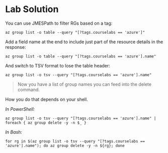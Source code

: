 # Lab Solution

You can use JMESPath to filter RGs based on a tag:

```
az group list -o table --query "[?tags.courselabs == 'azure']" 
```

Add a field name at the end to include just part of the resource details in the response:

```
az group list -o table --query "[?tags.courselabs == 'azure'].name"
```

And switch to TSV format to lose the table header:

```
az group list -o tsv --query "[?tags.courselabs == 'azure'].name"
```

> Now you have a list of group names you can feed into the delete command.

How you do that depends on your shell.

_In PowerShell:_

```
az group list -o tsv --query "[?tags.courselabs == 'azure'].name" | foreach { az group delete -y -n $_ }
```

_In Bash:_

```
for rg in $(az group list -o tsv --query "[?tags.courselabs == 'azure'].name"); do az group delete -y -n ${rg}; done
```